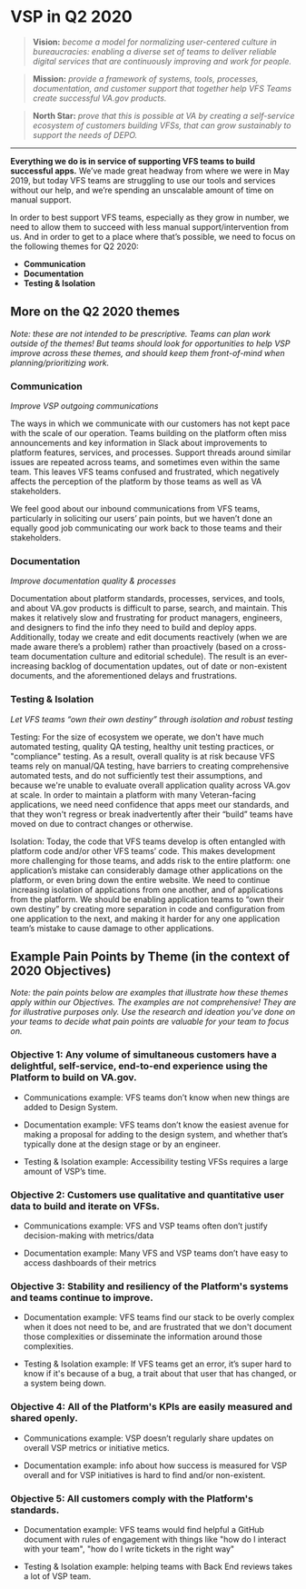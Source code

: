 # VSP in Q2 2020

> **Vision:** *become a model for normalizing user-centered culture in bureaucracies: enabling a diverse set of teams to deliver reliable digital services that are continuously improving and work for people.*

> **Mission:** *provide a framework of systems, tools, processes, documentation, and customer support that together help VFS Teams create successful VA.gov products.*

> **North Star:** *prove that this is possible at VA by creating a self-service ecosystem of customers building VFSs, that can grow sustainably to support the needs of DEPO.*

---

**Everything we do is in service of supporting VFS teams to build successful apps.** We’ve made great headway from where we were in May 2019, but today VFS teams are struggling to use our tools and services without our help, and we’re spending an unscalable amount of time on manual support.

In order to best support VFS teams, especially as they grow in number, we need to allow them to succeed with less manual support/intervention from us. And in order to get to a place where that’s possible, we need to focus on the following themes for Q2 2020:

- **Communication**
- **Documentation**
- **Testing & Isolation**

## More on the Q2 2020 themes

*Note: these are not intended to be prescriptive. Teams can plan work outside of the themes! But teams should look for opportunities to help VSP improve across these themes, and should  keep them front-of-mind when planning/prioritizing work.*

### Communication
*Improve VSP outgoing communications*

The ways in which we communicate with our customers has not kept pace with the scale of our operation. Teams building on the platform often miss announcements and key information in Slack about improvements to platform features, services, and processes. Support threads around similar issues are repeated across teams, and sometimes even within the same team. This leaves VFS teams confused and frustrated, which negatively affects the perception of the platform by those teams as well as VA stakeholders.

We feel good about our inbound communications from VFS teams, particularly in soliciting our users’ pain points, but we haven’t done an equally good job communicating our work back to those teams and their stakeholders.

### Documentation
*Improve documentation quality & processes*

Documentation about platform standards, processes, services, and tools, and about VA.gov products is difficult to parse, search, and maintain. This makes it relatively slow and frustrating for product managers, engineers, and designers to find the info they need to build and deploy apps. Additionally, today we create and edit documents reactively (when we are made aware there’s a problem) rather than proactively (based on a cross-team documentation culture and editorial schedule). The result is an ever-increasing backlog of documentation updates, out of date or non-existent documents, and the aforementioned delays and frustrations.

### Testing & Isolation
*Let VFS teams “own their own destiny” through isolation and robust testing*

Testing: For the size of ecosystem we operate, we don't have much automated testing, quality QA testing, healthy unit testing practices, or "compliance" testing. As a result, overall quality is at risk because VFS teams rely on manual/QA testing, have barriers to creating comprehensive automated tests, and do not sufficiently test their assumptions, and because we're unable to evaluate overall application quality across VA.gov at scale. In order to maintain a platform with many Veteran-facing applications, we need need confidence that apps meet our standards, and that they won't regress or break inadvertently after their “build” teams have moved on due to contract changes or otherwise.

Isolation: Today, the code that VFS teams develop is often entangled with platform code and/or other VFS teams’ code. This makes development more challenging for those teams, and adds risk to the entire platform: one application’s mistake can considerably damage other applications on the platform, or even bring down the entire website. We need to continue increasing isolation of applications from one another, and of applications from the platform. We should be enabling application teams to “own their own destiny” by creating more separation in code and configuration from one application to the next, and making it harder for any one application team’s mistake to cause damage to other applications.

## Example Pain Points by Theme (in the context of 2020 Objectives)

*Note: the pain points below are examples that illustrate how these themes apply within our Objectives. The examples are not comprehensive! They are for illustrative purposes only. Use the research and ideation you’ve done on your teams to decide what pain points are valuable for your team to focus on.*

### Objective 1: Any volume of simultaneous customers have a delightful, self-service, end-to-end experience using the Platform to build on VA.gov.

- Communications example: VFS teams don’t know when new things are added to Design System.

- Documentation example: VFS teams don’t know the easiest avenue for making a proposal for adding to the design system, and whether that’s typically done at the design stage or by an engineer.

-  Testing & Isolation example: Accessibility testing VFSs requires a large amount of VSP’s time.

### Objective 2: Customers use qualitative and quantitative user data to build and iterate on VFSs.

- Communications example: VFS and VSP teams often don’t justify decision-making with metrics/data

- Documentation example: Many VFS and VSP teams don’t have easy to access dashboards of their metrics

### Objective 3: Stability and resiliency of the Platform's systems and teams continue to improve.	

- Documentation example: VFS teams find our stack to be overly complex when it does not need to be, and are frustrated that we don't document those complexities or disseminate the information around those complexities.

- Testing & Isolation example: If VFS teams get an error, it’s super hard to know if it's because of a bug, a trait about that user that has changed, or a system being down.

### Objective 4: All of the Platform's KPIs are easily measured and shared openly.	

- Communications example: VSP doesn’t regularly share updates on overall VSP metrics or initiative metics.

- Documentation example: info about how success is measured for VSP overall and for VSP initiatives is hard to find and/or non-existent.

### Objective 5: All customers comply with the Platform's standards.

- Documentation example: VFS teams would find helpful a GitHub document with rules of engagement with things like "how do I interact with your team", "how do I write tickets in the right way"

- Testing & Isolation example: helping teams with Back End reviews takes a lot of VSP team. 
